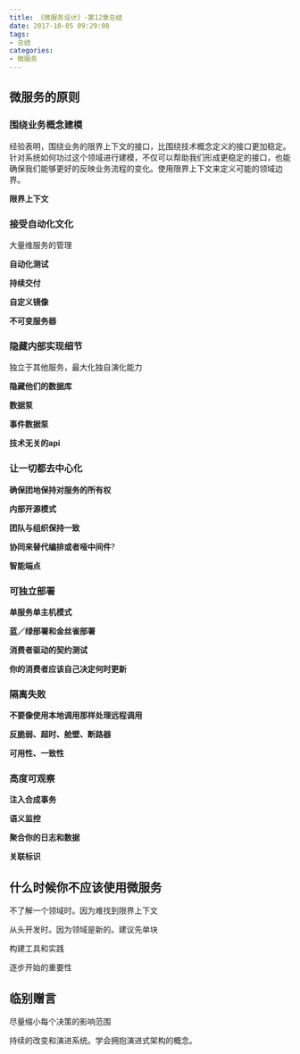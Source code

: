 ```yaml
---
title: 《微服务设计》-第12章总结
date: 2017-10-05 09:29:08
tags: 
- 总结
categories:
- 微服务
---
```


## 微服务的原则

### 围绕业务概念建模

经验表明，围绕业务的限界上下文的接口，比围绕技术概念定义的接口更加稳定。针对系统如何功过这个领域进行建模，不仅可以帮助我们形成更稳定的接口，也能确保我们能够更好的反映业务流程的变化。使用限界上下文来定义可能的领域边界。

**限界上下文**

### 接受自动化文化

大量维服务的管理

**自动化测试**

**持续交付**

**自定义镜像**

**不可变服务器**

### 隐藏内部实现细节

独立于其他服务，最大化独自演化能力

**隐藏他们的数据库**

**数据泵**

**事件数据泵**

**技术无关的api**

### 让一切都去中心化

**确保团地保持对服务的所有权**

**内部开源模式**

**团队与组织保持一致**

**协同来替代编排或者哑中间件**?

**智能端点**

### 可独立部署

**单服务单主机模式**

**蓝／绿部署和金丝雀部署**

**消费者驱动的契约测试**

**你的消费者应该自己决定何时更新**

### 隔离失败

**不要像使用本地调用那样处理远程调用**

**反脆弱、超时、舱壁、断路器**

**可用性、一致性**

### 高度可观察

**注入合成事务**

**语义监控**

**聚合你的日志和数据**

**关联标识**





## 什么时候你不应该使用微服务

不了解一个领域时。因为难找到限界上下文

从头开发时。因为领域是新的。建议先单块

构建工具和实践

逐步开始的重要性





## 临别赠言

尽量缩小每个决策的影响范围

持续的改变和演进系统。学会拥抱演进式架构的概念。